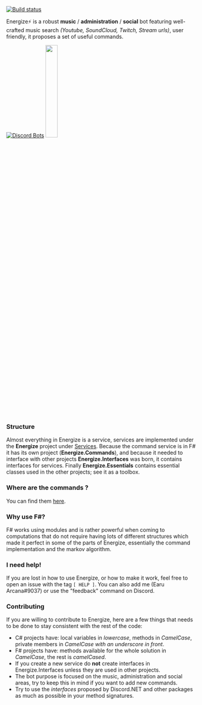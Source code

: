 [![Build status](https://ci.appveyor.com/api/projects/status/u0k0pnpvy98xxpph?svg=true)](https://ci.appveyor.com/project/Earu/energize)

Energize⚡ is a robust **music** / **administration** / **social** bot featuring well-crafted music search *(Youtube, SoundCloud, Twitch, Stream urls)*, user friendly, it proposes a set of useful commands.

[![Discord Bots](https://discordbots.org/api/widget/360116713829695489.svg)](https://discordbots.org/bot/360116713829695489)
<img src="https://dl.dropboxusercontent.com/s/8k0lwukl9n1shki/new_attempt_2.png" width="25%">

### Structure
Almost everything in Energize is a service, services are implemented under the **Energize** project under [Services](https://github.com/Earu/Energize/tree/master/Energize/Services). Because the command service is in F# it has its own project (**Energize.Commands**), and because it needed to interface with other projects **Energize.Interfaces** was born, it contains interfaces for services. Finally **Energize.Essentials** contains essential classes used in the other projects; see it as a toolbox.

### Where are the commands ?
You can find them [here](https://github.com/Earu/Energize/tree/master/Energize.Commands/Implementation).

### Why use F#?
F# works using modules and is rather powerful when coming to computations that do not require having lots of different structures which made it perfect in some of the parts of Energize, essentially the command implementation and the markov algorithm. 

### I need help!
If you are lost in how to use Energize, or how to make it work, feel free to open an issue with the tag `[ HELP ]`. You can also add me (Earu Arcana#9037) or use the "feedback" command on Discord.

### Contributing
If you are willing to contribute to Energize, here are a few things that needs to be done to stay consistent with the rest of the code:
- C# projects have: local variables in *lowercase*, methods in *CamelCase*, private members in *CamelCase with an underscore in front*.
- F# projects have: methods available for the whole solution in *CamelCase*, the rest is *camelCased*.
- If you create a new service do **not** create interfaces in Energize.Interfaces unless they are used in other projects.
- The bot purpose is focused on the music, administration and social areas, try to keep this in mind if you want to add new commands.
- Try to use the *interfaces* proposed by Discord.NET and other packages as much as possible in your method signatures.
